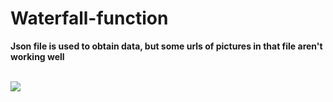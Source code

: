 # Waterfall-function

**Json file is used to obtain data, but some urls of pictures in that file aren't working well**

<br/>
<img src="https://github.com/Ellie-Y/Waterfall-function/blob/master/sample.gif" /><br/>
